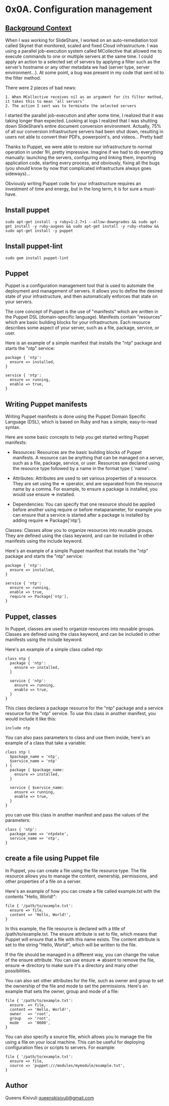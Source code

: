 # 0x0A. Configuration management

## [Background Context](https://twitter.com/devopsreact/status/836971570136375296)

When I was working for SlideShare, I worked on an auto-remediation tool called Skynet that monitored, scaled and fixed Cloud infrastructure. I was using a parallel job-execution system called MCollective that allowed me to execute commands to one or multiple servers at the same time. I could apply an action to a selected set of servers by applying a filter such as the server’s hostname or any other metadata we had (server type, server environment…). At some point, a bug was present in my code that sent nil to the filter method.

There were 2 pieces of bad news:

    1. When MCollective receives nil as an argument for its filter method, it takes this to mean ‘all servers’
    2. The action I sent was to terminate the selected servers

I started the parallel job-execution and after some time, I realized that it was taking longer than expected. Looking at logs I realized that I was shutting down SlideShare’s entire document conversion environment. Actually, 75% of all our conversion infrastructure servers had been shut down, resulting in users not able to convert their PDFs, powerpoint's, and videos… Pretty bad!

Thanks to Puppet, we were able to restore our infrastructure to normal operation in under 1H, pretty impressive. Imagine if we had to do everything manually: launching the servers, configuring and linking them, importing application code, starting every process, and obviously, fixing all the bugs (you should know by now that complicated infrastructure always goes sideways)…

Obviously writing Puppet code for your infrastructure requires an investment of time and energy, but in the long term, it is for sure a must-have.

## Install puppet

```
sudo apt-get install -y ruby=1:2.7+1 --allow-downgrades && sudo apt-get install -y ruby-augeas && sudo apt-get install -y ruby-shadow && sudo apt-get install -y puppet
```

## Install puppet-lint

```
sudo gem install puppet-lint
```

## Puppet

Puppet is a configuration management tool that is used to automate the deployment and management of servers. It allows you to define the desired state of your infrastructure, and then automatically enforces that state on your servers.

The core concept of Puppet is the use of "manifests" which are written in the Puppet DSL (domain-specific language). Manifests contain "resources" which are basic building blocks for your infrastructure. Each resource describes some aspect of your server, such as a file, package, service, or user.

Here is an example of a simple manifest that installs the "ntp" package and starts the "ntp" service:

```
package { 'ntp':
  ensure => installed,
}

service { 'ntp':
  ensure => running,
  enable => true,
}

```

## Writing Puppet manifests

Writing Puppet manifests is done using the Puppet Domain Specific Language (DSL), which is based on Ruby and has a simple, easy-to-read syntax.

Here are some basic concepts to help you get started writing Puppet manifests:

- Resources: Resources are the basic building blocks of Puppet manifests. A resource can be anything that can be managed on a server, such as a file, package, service, or user. Resources are declared using the resource type followed by a name in the format type { 'name':.

- Attributes: Attributes are used to set various properties of a resource. They are set using the => operator, and are separated from the resource name by a comma. For example, to ensure a package is installed, you would use ensure => installed.

- Dependencies: You can specify that one resource should be applied before another using require or before metaparameter, for example you can ensure that a service is started after a package is installed by adding require => Package['ntp'].

Classes: Classes allow you to organize resources into reusable groups. They are defined using the class keyword, and can be included in other manifests using the include keyword.

Here's an example of a simple Puppet manifest that installs the "ntp" package and starts the "ntp" service:

```
package { 'ntp':
  ensure => installed,
}

service { 'ntp':
  ensure => running,
  enable => true,
  require => Package['ntp'],
}

```

## Puppet, classes

In Puppet, classes are used to organize resources into reusable groups. Classes are defined using the class keyword, and can be included in other manifests using the include keyword.

Here's an example of a simple class called ntp:

```
class ntp {
  package { 'ntp':
    ensure => installed,
  }

  service { 'ntp':
    ensure => running,
    enable => true,
  }
}

```

This class declares a package resource for the "ntp" package and a service resource for the "ntp" service. To use this class in another manifest, you would include it like this:

```
include ntp
```

You can also pass parameters to class and use them inside, here's an example of a class that take a variable:

```
class ntp (
  $package_name = 'ntp',
  $service_name = 'ntp'
) {
  package { $package_name:
    ensure => installed,
  }

  service { $service_name:
    ensure => running,
    enable => true,
  }
}

```

you can use this class in another manifest and pass the values of the parameters:

```
class { 'ntp':
  package_name => 'ntpdate',
  service_name => 'ntp',
}

```

## create a file using Puppet file

In Puppet, you can create a file using the file resource type. The file resource allows you to manage the content, ownership, permissions, and other properties of a file on a server.

Here's an example of how you can create a file called example.txt with the contents "Hello, World!":

```
file { '/path/to/example.txt':
  ensure => file,
  content => 'Hello, World!',
}

```

In this example, the file resource is declared with a title of /path/to/example.txt. The ensure attribute is set to file, which means that Puppet will ensure that a file with this name exists. The content attribute is set to the string "Hello, World!", which will be written to the file.

If the file should be managed in a different way, you can change the value of the ensure attribute. You can use ensure => absent to remove the file, ensure => directory to make sure it's a directory and many other possibilities.

You can also set other attributes for the file, such as owner and group to set the ownership of the file and mode to set the permissions. Here's an example that sets the owner, group and mode of a file:

```
file { '/path/to/example.txt':
  ensure  => file,
  content => 'Hello, World!',
  owner   => 'root',
  group   => 'root',
  mode    => '0600',
}

```

You can also specify a source file, which allows you to manage the file using a file on your local machine. This can be useful for deploying configuration files or scripts to servers. For example:

```
file { '/path/to/example.txt':
  ensure => file,
  source => 'puppet:///modules/mymodule/example.txt',
}

```

## Author

Queens Kisivuli <queenskisivuli@gmail.com>
